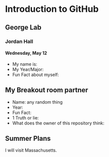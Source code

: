 # Introduction to GitHub
## George Lab
### Jordan Hall
#### Wednesday, May 12

* My name is:
* My Year/Major:
* Fun Fact about myself:

## My Breakout room partner
* Name: any random thing
* Year:
* Fun Fact:
* 1 Truth or lie:
* What does the owner of this repository think:

## Summer Plans
I will visit Massachusetts.
